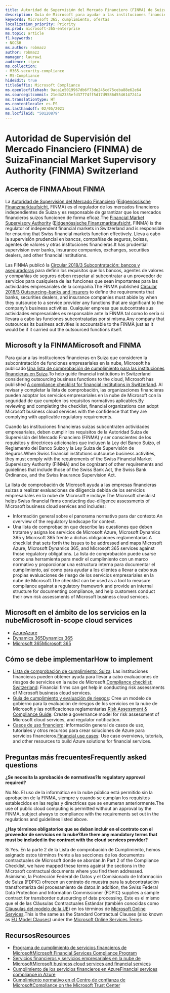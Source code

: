 ```yaml
---
title: Autoridad de Supervisión del Mercado Financiero (FINMA) de Suiza
description: Guía de Microsoft para ayudar a las instituciones financieras de Suiza con la adopción de la nube.
keywords: Microsoft 365, cumplimiento, ofertas
localization_priority: Priority
ms.prod: microsoft-365-enterprise
ms.topic: article
f1.keywords:
- NOCSH
ms.author: robmazz
author: robmazz
manager: laurawi
audience: itpro
ms.collection:
- M365-security-compliance
- MS-Compliance
hideEdit: true
titleSuffix: Microsoft Compliance
ms.openlocfilehash: 9aca1e5019967db6f73de245cd75ceba88e62e64
ms.sourcegitcommit: 21ed42335efd37774ff5d17d9586d5546147241a
ms.translationtype: HT
ms.contentlocale: es-ES
ms.lasthandoff: 02/05/2021
ms.locfileid: "50120879"
---
```

# <a name="financial-market-supervisory-authority-finma-switzerland"></a><span data-ttu-id="44eaf-104">Autoridad de Supervisión del Mercado Financiero (FINMA) de Suiza</span><span class="sxs-lookup"><span data-stu-id="44eaf-104">Financial Market Supervisory Authority (FINMA) Switzerland</span></span>

## <a name="about-finma"></a><span data-ttu-id="44eaf-105">Acerca de FINMA</span><span class="sxs-lookup"><span data-stu-id="44eaf-105">About FINMA</span></span>

<span data-ttu-id="44eaf-106">La [Autoridad de Supervisión del Mercado Financiero](https://www.finma.ch/en) ([Eidgenössische Finanzmarktaufsicht](https://www.finma.ch/de/), FINMA) es el regulador de los mercados financieros independientes de Suiza y es responsable de garantizar que los mercados financieros suizos funcionen de forma eficaz.</span><span class="sxs-lookup"><span data-stu-id="44eaf-106">The [Financial Market Supervisory Authority](https://www.finma.ch/en) ([Eidgenössische Finanzmarktaufsicht](https://www.finma.ch/de/), FINMA) is the regulator of independent financial markets in Switzerland and is responsible for ensuring that Swiss financial markets function effectively.</span></span> <span data-ttu-id="44eaf-107">Lleva a cabo la supervisión prudencial en bancos, compañías de seguros, bolsas, agentes de valores y otras instituciones financieras.</span><span class="sxs-lookup"><span data-stu-id="44eaf-107">It has prudential supervision over banks, insurance companies, exchanges, securities dealers, and other financial institutions.</span></span>

<span data-ttu-id="44eaf-108">Las FINMA publicó la [Circular 2018/3 Subcontratación: bancos y aseguradoras](https://www.finma.ch/en/~/media/finma/dokumente/rundschreiben-archiv/2018/rs-18-03/finma-rs-2018-03---20170921.pdf?la=en) para definir los requisitos que los bancos, agentes de valores y compañías de seguros deben respetar al subcontratar a un proveedor de servicios para cualquiera de las funciones que sean importantes para las actividades empresariales de la compañía.</span><span class="sxs-lookup"><span data-stu-id="44eaf-108">The FINMA published [Circular 2018/3 Outsourcing–banks and insurers](https://www.finma.ch/en/~/media/finma/dokumente/rundschreiben-archiv/2018/rs-18-03/finma-rs-2018-03---20170921.pdf?la=en) to define the requirements that banks, securities dealers, and insurance companies must abide by when they outsource to a service provider any functions that are significant to the company’s business activities.</span></span> <span data-ttu-id="44eaf-109">Cualquier empresa que subcontrate sus actividades empresariales es responsable ante la FINMA tal como lo sería si llevara a cabo las funciones subcontratadas por sí misma.</span><span class="sxs-lookup"><span data-stu-id="44eaf-109">Any company that outsources its business activities is accountable to the FINMA just as it would be if it carried out the outsourced functions itself.</span></span>

## <a name="microsoft-and-finma"></a><span data-ttu-id="44eaf-110">Microsoft y la FINMA</span><span class="sxs-lookup"><span data-stu-id="44eaf-110">Microsoft and FINMA</span></span>

<span data-ttu-id="44eaf-111">Para guiar a las instituciones financieras en Suiza que consideren la subcontratación de funciones empresariales en la nube, Microsoft ha publicado [Una lista de comprobación de cumplimiento para las instituciones financieras en Suiza](https://aka.ms/FinServ-Guide-Switzerland).</span><span class="sxs-lookup"><span data-stu-id="44eaf-111">To help guide financial institutions in Switzerland considering outsourcing business functions to the cloud, Microsoft has published [A compliance checklist for financial institutions in Switzerland](https://aka.ms/FinServ-Guide-Switzerland).</span></span> <span data-ttu-id="44eaf-112">Al revisar y completar la lista de comprobación, las organizaciones financieras pueden adoptar los servicios empresariales en la nube de Microsoft con la seguridad de que cumplen los requisitos normativos aplicables.</span><span class="sxs-lookup"><span data-stu-id="44eaf-112">By reviewing and completing the checklist, financial organizations can adopt Microsoft business cloud services with the confidence that they are complying with applicable regulatory requirements.</span></span>

<span data-ttu-id="44eaf-113">Cuando las instituciones financieras suizas subcontraten actividades empresariales, deben cumplir los requisitos de la Autoridad Suiza de Supervisión del Mercado Financiero (FINMA) y ser conscientes de los requisitos y directrices adicionales que incluyen la Ley del Banco Suizo, el Reglamento del Banco Suizo y la Ley Suiza de Supervisión de Seguros.</span><span class="sxs-lookup"><span data-stu-id="44eaf-113">When Swiss financial institutions outsource business activities, they must comply with the requirements of the Swiss Financial Market Supervisory Authority (FINMA) and be cognizant of other requirements and guidelines that include those of the Swiss Bank Act, the Swiss Bank Ordinance, and the Swiss Insurance Supervision Act.</span></span>

<span data-ttu-id="44eaf-114">La lista de comprobación de Microsoft ayuda a las empresas financieras suizas a realizar evaluaciones de diligencia debida de los servicios empresariales en la nube de Microsoft e incluye:</span><span class="sxs-lookup"><span data-stu-id="44eaf-114">The Microsoft checklist helps Swiss financial firms conducting due-diligence assessments of Microsoft business cloud services and includes:</span></span>

- <span data-ttu-id="44eaf-115">Información general sobre el panorama normativo para dar contexto.</span><span class="sxs-lookup"><span data-stu-id="44eaf-115">An overview of the regulatory landscape for context.</span></span>
- <span data-ttu-id="44eaf-116">Una lista de comprobación que describe las cuestiones que deben tratarse y asigna los servicios de Microsoft Azure, Microsoft Dynamics 365 y Microsoft 365 frente a dichas obligaciones reglamentarias.</span><span class="sxs-lookup"><span data-stu-id="44eaf-116">A checklist that sets forth the issues to be addressed and maps Microsoft Azure, Microsoft Dynamics 365, and Microsoft 365 services against those regulatory obligations.</span></span> <span data-ttu-id="44eaf-117">La lista de comprobación puede usarse como una herramienta para medir el cumplimiento con un marco normativo y proporcionar una estructura interna para documentar el cumplimiento, así como para ayudar a los clientes a llevar a cabo sus propias evaluaciones de riesgo de los servicios empresariales en la nube de Microsoft.</span><span class="sxs-lookup"><span data-stu-id="44eaf-117">The checklist can be used as a tool to measure compliance against a regulatory framework and provide an internal structure for documenting compliance, and help customers conduct their own risk assessments of Microsoft business cloud services.</span></span>

## <a name="microsoft-in-scope-cloud-services"></a><span data-ttu-id="44eaf-118">Microsoft en el ámbito de los servicios en la nube</span><span class="sxs-lookup"><span data-stu-id="44eaf-118">Microsoft in-scope cloud services</span></span>

- [<span data-ttu-id="44eaf-119">Azure</span><span class="sxs-lookup"><span data-stu-id="44eaf-119">Azure</span></span>](https://aka.ms/AzureCompliance)
- [<span data-ttu-id="44eaf-120">Dynamics 365</span><span class="sxs-lookup"><span data-stu-id="44eaf-120">Dynamics 365</span></span>](https://aka.ms/d365-compliance-list)
- [<span data-ttu-id="44eaf-121">Microsoft 365</span><span class="sxs-lookup"><span data-stu-id="44eaf-121">Microsoft 365</span></span>](https://aka.ms/o365-compliance-framework)

## <a name="how-to-implement"></a><span data-ttu-id="44eaf-122">Cómo se debe implementar</span><span class="sxs-lookup"><span data-stu-id="44eaf-122">How to implement</span></span>

- <span data-ttu-id="44eaf-123">[Lista de comprobación de cumplimiento: Suiza](https://aka.ms/FinServ-Guide-Switzerland): Las instituciones financieras pueden obtener ayuda para llevar a cabo evaluaciones de riesgos de servicios en la nube de Microsoft.</span><span class="sxs-lookup"><span data-stu-id="44eaf-123">[Compliance checklist: Switzerland](https://aka.ms/FinServ-Guide-Switzerland): Financial firms can get help in conducting risk assessments of Microsoft business cloud services.</span></span>
- <span data-ttu-id="44eaf-124">[Guía de cumplimiento y evaluación de riesgos](https://aka.ms/RiskGovernanceGuide): Cree un modelo de gobierno para la evaluación de riesgos de los servicios en la nube de Microsoft y las notificaciones reglamentarias.</span><span class="sxs-lookup"><span data-stu-id="44eaf-124">[Risk Assessment & Compliance Guide](https://aka.ms/RiskGovernanceGuide): Create a governance model for risk assessment of Microsoft cloud services, and regulator notification.</span></span>
- <span data-ttu-id="44eaf-125">[Casos de uso financiero](/azure/industry/financial/): información general de casos de uso, tutoriales y otros recursos para crear soluciones de Azure para servicios financieros.</span><span class="sxs-lookup"><span data-stu-id="44eaf-125">[Financial use cases](/azure/industry/financial/): Use case overviews, tutorials, and other resources to build Azure solutions for financial services.</span></span>

## <a name="frequently-asked-questions"></a><span data-ttu-id="44eaf-126">Preguntas más frecuentes</span><span class="sxs-lookup"><span data-stu-id="44eaf-126">Frequently asked questions</span></span>

<span data-ttu-id="44eaf-127">**¿Se necesita la aprobación de normativas?**</span><span class="sxs-lookup"><span data-stu-id="44eaf-127">**Is regulatory approval required?**</span></span>

<span data-ttu-id="44eaf-128">No.</span><span class="sxs-lookup"><span data-stu-id="44eaf-128">No.</span></span> <span data-ttu-id="44eaf-129">El uso de la informática en la nube pública está permitido sin la aprobación de la FINMA, siempre y cuando se cumplan los requisitos establecidos en las reglas y directrices que se enumeran anteriormente.</span><span class="sxs-lookup"><span data-stu-id="44eaf-129">The use of public cloud computing is permitted without an approval by the FINMA, subject always to compliance with the requirements set out in the regulations and guidelines listed above.</span></span>

<span data-ttu-id="44eaf-130">**¿Hay términos obligatorios que se deban incluir en el contrato con el proveedor de servicios en la nube?**</span><span class="sxs-lookup"><span data-stu-id="44eaf-130">**Are there any mandatory terms that must be included in the contract with the cloud services provider?**</span></span>

<span data-ttu-id="44eaf-131">Sí.</span><span class="sxs-lookup"><span data-stu-id="44eaf-131">Yes.</span></span> <span data-ttu-id="44eaf-132">En la parte 2 de la Lista de comprobación de Cumplimiento, hemos asignado estos términos frente a las secciones de los documentos contractuales de Microsoft donde se abordan.</span><span class="sxs-lookup"><span data-stu-id="44eaf-132">In Part 2 of the Compliance Checklist, we have mapped these terms against the sections in the Microsoft contractual documents where you find them addressed.</span></span> <span data-ttu-id="44eaf-133">Asimismo, la Protección Federal de Datos y el Comisionado de Información de Suiza (FDPIC) ofrecen un contrato de muestra para la subcontratación transfronteriza del procesamiento de datos.</span><span class="sxs-lookup"><span data-stu-id="44eaf-133">In addition, the Swiss Federal Data Protection and Information Commissioner (FDPIC) supplies a sample contract for transborder outsourcing of data processing.</span></span> <span data-ttu-id="44eaf-134">Este es el mismo que el de las Cláusulas Contractuales Estándar (también conocidas como [Cláusulas del modelo de la UE](offering-EU-Model-Clauses.md)) en los términos de [Microsoft Online Services](https://aka.ms/Online-Services-Terms).</span><span class="sxs-lookup"><span data-stu-id="44eaf-134">This is the same as the Standard Contractual Clauses (also known as [EU Model Clauses](offering-EU-Model-Clauses.md)) under the [Microsoft Online Services Terms](https://aka.ms/Online-Services-Terms).</span></span>

## <a name="resources"></a><span data-ttu-id="44eaf-135">Recursos</span><span class="sxs-lookup"><span data-stu-id="44eaf-135">Resources</span></span>

- [<span data-ttu-id="44eaf-136">Programa de cumplimiento de servicios financieros de Microsoft</span><span class="sxs-lookup"><span data-stu-id="44eaf-136">Microsoft Financial Services Compliance Program</span></span>](https://aka.ms/FSCP-Print)
- [<span data-ttu-id="44eaf-137">Servicios financieros y servicios empresariales en la nube de Microsoft</span><span class="sxs-lookup"><span data-stu-id="44eaf-137">Microsoft business cloud services and financial services</span></span>](https://servicetrust.microsoft.com/viewpage/financialservicesoverview)
- [<span data-ttu-id="44eaf-138">Cumplimiento de los servicios financieros en Azure</span><span class="sxs-lookup"><span data-stu-id="44eaf-138">Financial services compliance in Azure</span></span>](https://azure.microsoft.com/resources/videos/azurecon-2015-financial-services-compliance-in-azure/)
- [<span data-ttu-id="44eaf-139">Cumplimiento normativo en el Centro de confianza de Microsoft</span><span class="sxs-lookup"><span data-stu-id="44eaf-139">Compliance on the Microsoft Trust Center</span></span>](https://www.microsoft.com/trust-center/compliance/compliance-overview)

